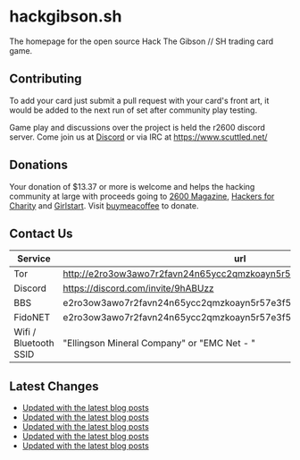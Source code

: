 # hackgibson.sh
The homepage for the open source Hack The Gibson // SH trading card game.


## Contributing

To add your card just submit a pull request with your card's front art, it would be added to the next run of set after community play testing.

Game play and discussions over the project is held the r2600 discord server. Come join us at [Discord](https://discord.com/invite/9hABUzz) or via IRC at https://www.scuttled.net/


## Donations

Your donation of $13.37 or more is welcome and helps the hacking community at large with proceeds going to [2600 Magazine](https://2600.com/), [Hackers for Charity](https://hackersforcharity.org) and [Girlstart](https://girlstart.org).  Visit [buymeacoffee](https://www.buymeacoffee.com/hackgibson.sh) to donate.


## Contact Us

Service | url
-|-
Tor | http://e2ro3ow3awo7r2favn24n65ycc2qmzkoayn5r57e3f56nvjwdcgg32ad.onion
Discord | https://discord.com/invite/9hABUzz
BBS | e2ro3ow3awo7r2favn24n65ycc2qmzkoayn5r57e3f56nvjwdcgg32ad.onion:23
FidoNET | e2ro3ow3awo7r2favn24n65ycc2qmzkoayn5r57e3f56nvjwdcgg32ad.onion:24554
Wifi / Bluetooth SSID | "Ellingson Mineral Company" or "EMC Net - <fidonet address>"

## Latest Changes
<!-- BLOG-POST-LIST:START -->
- [Updated with the latest blog posts](https://github.com/DFW2600/hackgibson.sh/commit/6dd9451c5bd7ac2c51158d92aca1d6d5e23b574c)
- [Updated with the latest blog posts](https://github.com/DFW2600/hackgibson.sh/commit/1b8376ca9d8f673fc99a3252372c316e1380ba15)
- [Updated with the latest blog posts](https://github.com/DFW2600/hackgibson.sh/commit/b9a8c8f2b9e0f17623f423fd639dc7abea0da26e)
- [Updated with the latest blog posts](https://github.com/DFW2600/hackgibson.sh/commit/b8ae73db16b9082a486ed1e7ed8b7a9c0bc71469)
- [Updated with the latest blog posts](https://github.com/DFW2600/hackgibson.sh/commit/1b92c31c219020db0059f33e6b69ad40fcaa5dbc)
<!-- BLOG-POST-LIST:END -->
